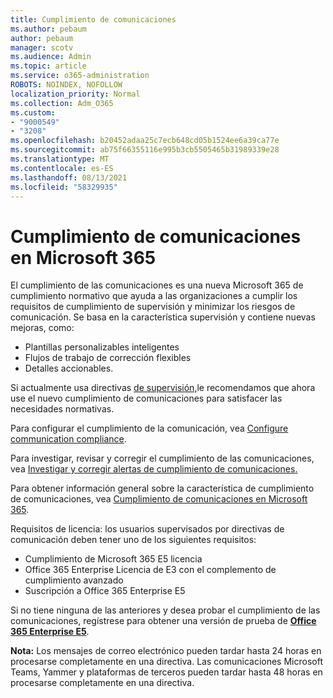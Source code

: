 ```yaml
---
title: Cumplimiento de comunicaciones
ms.author: pebaum
author: pebaum
manager: scotv
ms.audience: Admin
ms.topic: article
ms.service: o365-administration
ROBOTS: NOINDEX, NOFOLLOW
localization_priority: Normal
ms.collection: Adm_O365
ms.custom:
- "9000549"
- "3208"
ms.openlocfilehash: b20452adaa25c7ecb648cd05b1524ee6a39ca77e
ms.sourcegitcommit: ab75f66355116e995b3cb5505465b31989339e28
ms.translationtype: MT
ms.contentlocale: es-ES
ms.lasthandoff: 08/13/2021
ms.locfileid: "58329935"
---
```

# <a name="communication-compliance-in-microsoft-365"></a>Cumplimiento de comunicaciones en Microsoft 365

El cumplimiento de las comunicaciones es una nueva Microsoft 365 de cumplimiento normativo que ayuda a las organizaciones a cumplir los requisitos de cumplimiento de supervisión y minimizar los riesgos de comunicación. Se basa en la característica supervisión y contiene nuevas mejoras, como:

- Plantillas personalizables inteligentes
- Flujos de trabajo de corrección flexibles
- Detalles accionables.

Si actualmente usa directivas [de supervisión,](https://docs.microsoft.com/microsoft-365/compliance/supervision-policies)le recomendamos que ahora use el nuevo cumplimiento de comunicaciones para satisfacer las necesidades normativas.

Para configurar el cumplimiento de la comunicación, vea [Configure communication compliance](https://docs.microsoft.com/microsoft-365/compliance/communication-compliance-configure).

Para investigar, revisar y corregir el cumplimiento de las comunicaciones, vea [Investigar y corregir alertas de cumplimiento de comunicaciones.](https://docs.microsoft.com/microsoft-365/compliance/communication-compliance-investigate-remediate)

Para obtener información general sobre la característica de cumplimiento de comunicaciones, vea [Cumplimiento de comunicaciones en Microsoft 365](https://docs.microsoft.com/microsoft-365/compliance/communication-compliance).

Requisitos de licencia: los usuarios supervisados por directivas de comunicación deben tener uno de los siguientes requisitos:

- Cumplimiento de Microsoft 365 E5 licencia
- Office 365 Enterprise Licencia de E3 con el complemento de cumplimiento avanzado
- Suscripción a Office 365 Enterprise E5

Si no tiene ninguna de las anteriores y desea probar el cumplimiento de las comunicaciones, regístrese para obtener una versión de prueba de **[Office 365 Enterprise E5](https://go.microsoft.com/fwlink/p/?LinkID=698279)**.

**Nota:** Los mensajes de correo electrónico pueden tardar hasta 24 horas en procesarse completamente en una directiva. Las comunicaciones Microsoft Teams, Yammer y plataformas de terceros pueden tardar hasta 48 horas en procesarse completamente en una directiva.
